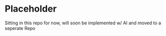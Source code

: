 # Placeholder

Sitting in this repo for now, will soon be implemented w/ AI and moved to a seperate Repo
